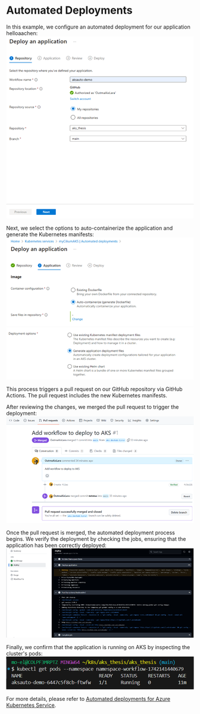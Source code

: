 # Automated Deployments

In this example, we configure an automated deployment for our application helloaachen:
![alt text](Image1.png)

Next, we select the options to auto-containerize the application and generate the Kubernetes manifests:
![alt text](image2.png)
![alt text](image3.png)

This process triggers a pull request on our GitHub repository via GitHub Actions. The pull request includes the new Kubernetes manifests.

After reviewing the changes, we merged the pull request to trigger the deployment:
![alt text](image4.png)

Once the pull request is merged, the automated deployment process begins. 
We verify the deployment by checking the jobs, ensuring that the application has been correctly deployed:
![alt text](image5.png)

Finally, we confirm that the application is running on AKS by inspecting the cluster's pods:
![alt text](image6.png)

For more details, please refer to [Automated deployments for Azure Kubernetes Service](https://learn.microsoft.com/en-us/azure/aks/automated-deployments). 